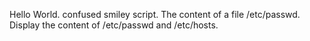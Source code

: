 Hello World.
confused smiley script.
The content of a file /etc/passwd.
Display the content of /etc/passwd and /etc/hosts.
